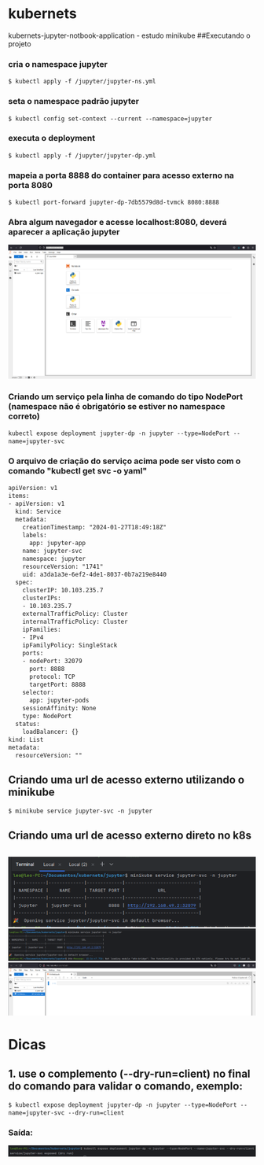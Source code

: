 # kubernets
kubernets-jupyter-notbook-application - estudo minikube
##Executando o projeto
### cria o namespace jupyter
```
$ kubectl apply -f /jupyter/jupyter-ns.yml
```
### seta o namespace padrão jupyter
```
$ kubectl config set-context --current --namespace=jupyter
```
### executa o deployment
```
$ kubectl apply -f /jupyter/jupyter-dp.yml
```
### mapeia a porta 8888 do container para acesso externo na porta 8080
```
$ kubectl port-forward jupyter-dp-7db5579d8d-tvmck 8080:8888
```
### Abra algum navegador e acesse localhost:8080, deverá aparecer a aplicação jupyter
![img.png](img.png)

### Criando um serviço pela linha de comando do tipo NodePort (namespace não é obrigatório se estiver no namespace correto)
```
kubectl expose deployment jupyter-dp -n jupyter --type=NodePort --name=jupyter-svc
```
### O arquivo de criação do serviço acima pode ser visto com o comando "kubectl get svc -o yaml"
```
apiVersion: v1
items:
- apiVersion: v1
  kind: Service
  metadata:
    creationTimestamp: "2024-01-27T18:49:18Z"
    labels:
      app: jupyter-app
    name: jupyter-svc
    namespace: jupyter
    resourceVersion: "1741"
    uid: a3da1a3e-6ef2-4de1-8037-0b7a219e8440
  spec:
    clusterIP: 10.103.235.7
    clusterIPs:
    - 10.103.235.7
    externalTrafficPolicy: Cluster
    internalTrafficPolicy: Cluster
    ipFamilies:
    - IPv4
    ipFamilyPolicy: SingleStack
    ports:
    - nodePort: 32079
      port: 8888
      protocol: TCP
      targetPort: 8888
    selector:
      app: jupyter-pods
    sessionAffinity: None
    type: NodePort
  status:
    loadBalancer: {}
kind: List
metadata:
  resourceVersion: ""
```

## Criando uma url de acesso externo utilizando o minikube
```
$ minikube service jupyter-svc -n jupyter
```
## Criando uma url de acesso externo direto no k8s
```
```
![img_2.png](img_2.png)
![img_3.png](img_3.png)
![img_4.png](img_4.png)

# Dicas
## 1. use o complemento (--dry-run=client) no final do comando para validar o comando, exemplo:
```
$ kubectl expose deployment jupyter-dp -n jupyter --type=NodePort --name=jupyter-svc --dry-run=client
``` 
### Saída:
![img_1.png](img_1.png)